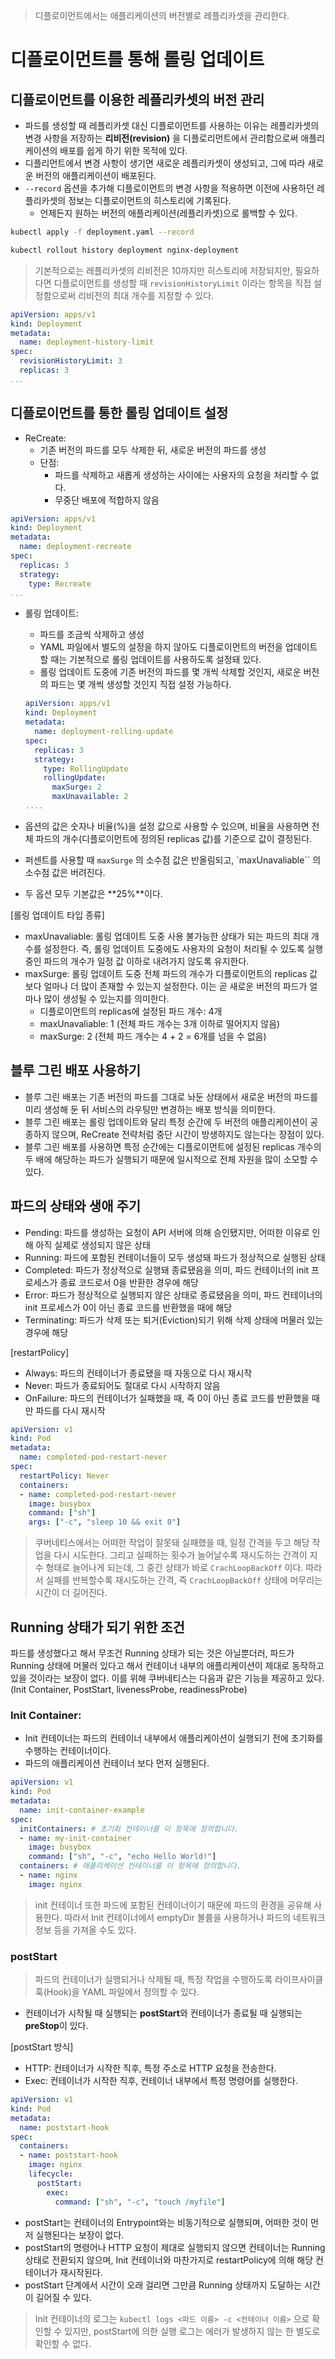> 디플로이먼트에서는 애플리케이션의 버전별로 레플리카셋을 관리한다.
>

# 디플로이먼트를 통해 롤링 업데이트

## 디플로이먼트를 이용한 레플리카셋의 버전 관리

- 파드를 생성할 때 레플리카셋 대신 디플로이먼트를 사용하는 이유는 레플리카셋의 변경 사항을 저장하는 **리비전(revision)** 을 디플로리먼트에서 관리함으로써 애플리케이션의 배포를 쉽게 하기 위한 목적에 있다.
- 디플리먼트에서 변경 사항이 생기면 새로운 레플리카셋이 생성되고, 그에 따라 새로운 버전의 애플리케이션이 배포된다.
- `--record` 옵션을 추가해 디플로이먼트의 변경 사항을 적용하면 이전에 사용하던 레플리카셋의 정보는 디플로이먼트의 히스토리에 기록된다.
    - 언제든지 원하는 버전의 애플리케이션(레플리카셋)으로 롤백할 수 있다.

```bash
kubectl apply -f deployment.yaml --record

kubectl rollout history deployment nginx-deployment
```

> 기본적으로는 레플리카셋의 리비전은 10까지만 히스토리에 저장되지만, 필요하다면 디플로이먼트를 생성할 때 `revisionHistoryLimit` 이라는 항목을 직접 설정함으로써 리비전의 최대 개수를 지정할 수 있다.
>

```yaml
apiVersion: apps/v1
kind: Deployment
metadata:
  name: deployment-history-limit
spec:
  revisionHistoryLimit: 3
  replicas: 3
...
```

## 디플로이먼트를 통한 롤링 업데이트 설정

- ReCreate:
    - 기존 버전의 파드를 모두 삭제한 뒤, 새로운 버전의 파드를 생성
    - 단점:
        - 파드를 삭제하고 새롭게 생성하는 사이에는 사용자의 요청을 처리할 수 없다.
        - 무중단 배포에 적합하지 않음

```yaml
apiVersion: apps/v1
kind: Deployment
metadata:
  name: deployment-recreate
spec:
  replicas: 3
  strategy:
    type: Recreate
...
```

- 롤링 업데이트:
    - 파드를 조금씩 삭제하고 생성
    - YAML 파일에서 별도의 설정을 하지 않아도 디플로이먼트의 버전을 업데이트할 때는 기본적으로 롤링 업데이트를 사용하도록 설정돼 있다.
    - 롤링 업데이트 도중에 기존 버전의 파드를 몇 개씩 삭제할 것인지, 새로운 버전의 파드는 몇 개씩 생성할 것인지 직접 설정 가능하다.

    ```yaml
    apiVersion: apps/v1
    kind: Deployment
    metadata:
      name: deployment-rolling-update
    spec:
      replicas: 3
      strategy:
        type: RollingUpdate
        rollingUpdate:
          maxSurge: 2
          maxUnavailable: 2
    ....
    ```

- 옵션의 값은 숫자나 비율(%)을 설정 값으로 사용할 수 있으며, 비율을 사용하면 전체 파드의 개수(디플로이먼트에 정의된 replicas 값)를 기준으로 값이 결정된다.
- 퍼센트를 사용할 때 `maxSurge` 의 소수점 값은 반올림되고, `maxUnavaliable`` 의 소수점 값은 버려진다.
- 두 옵션 모두 기본값은 **25%**이다.

[롤링 업데이트 타입 종류]

- maxUnavaliable: 롤링 업데이트 도중 사용 불가능한 상태가 되는 파드의 최대 개수를 설정한다. 즉, 롤링 업데이트 도중에도 사용자의 요청이 처리될 수 있도록 실행 중인 파드의 개수가 일정 값 이하로 내려가지 않도록 유지한다.
- maxSurge: 롤링 업데이트 도중 전체 파드의 개수가 디플로이먼트의 replicas 값보다 얼마나 더 많이 존재할 수 있는지 설정한다. 이는 곧 새로운 버전의 파드가 얼마나 많이 생성될 수 있는지를 의미한다.
    - 디플로이먼트의 replicas에 설정된 파드 개수: 4개
    - maxUnavaliable: 1 (전체 파드 개수는 3개 이하로 떨어지지 않음)
    - maxSurge: 2 (전체 파드 개수는 4 + 2 = 6개를 넘을 수 없음)

## 블루 그린 배포 사용하기

- 블루 그린 배포는 기존 버전의 파드를 그대로 놔둔 상태에서 새로운 버전의 파드를 미리 생성해 둔 뒤 서비스의 라우팅만 변경하는 배포 방식을 의미한다.
- 블루 그린 배포는 롤링 업데이트와 달리 특정 순간에 두 버전의 애플리케이션이 공종하지 않으며, ReCreate 전략처럼 중단 시간이 방생하지도 않는다는 장점이 있다.
- 블루 그린 배포를 사용하면 특정 순간에는 디플로이먼트에 설정된 replicas 개수의 두 배에 해당하는 파드가 실행되기 때문에 일시적으로 전체 자원을 많이 소모할 수 있다.

## 파드의 상태와 생애 주기

- Pending: 파드를 생성하는 요청이 API 서버에 의해 승인됐지만, 어떠한 이유로 인해 아직 실제로 생성되지 않은 상태
- Running: 파드에 포함된 컨테이너들이 모두 생성돼 파드가 정상적으로 실행된 상태
- Completed: 파드가 정상적으로 실행돼 종료됐음을 의미, 파드 컨테이너의 init 프로세스가 종료 코드로서 0을 반환한 경우에 해당
- Error: 파드가 정상적으로 실행되지 않은 상태로 종료됐음을 의미, 파드 컨테이너의 init 프로세스가 0이 아닌 종료 코드를 반환했을 때에 해당
- Terminating: 파드가 삭제 또는 퇴거(Eviction)되기 위해 삭제 상태에 머물러 있는 경우에 해당

[restartPolicy]

- Always: 파드의 컨테이너가 종료됐을 때 자동으로 다시 재시작
- Never: 파드가 종료되어도 절대로 다시 시작하지 않음
- OnFailure: 파드의 컨테이너가 실패했을 때, 즉 0이 아닌 종료 코드를 반환했을 때만 파드를 다시 재시작

```yaml
apiVersion: v1
kind: Pod
metadata:
  name: completed-pod-restart-never
spec:
  restartPolicy: Never
  containers:
  - name: completed-pod-restart-never
    image: busybox
    command: ["sh"]
    args: ["-c", "sleep 10 && exit 0"]
```

> 쿠버네티스에서는 어떠한 작업이 잘못돼 실패했을 때, 일정 간격을 두고 해당 작업을 다시 시도한다. 그리고 실패하는 횟수가 늘어날수록 재시도하는 간격이 지수 형태로 늘어나게 되는데, 그 중간 상태가 바로 `CrachLoopBackOff` 이다. 따라서 실패를 반복할수록 재시도하는 간격, 즉 `CrachLoopBackOff`  상태에 머무리는 시간이 더 길어진다.
>

## Running 상태가 되기 위한 조건

파드를 생성했다고 해서 무조건 Running 상태가 되는 것은 아닐뿐더러, 파드가 Running 상태에 머물러 있다고 해서 컨테이너 내부의 애플리케이션이 제대로 동작하고 있을 것이라는 보장이 없다. 이를 위해 쿠버네티스는 다음과 같은 기능을  제공하고 있다. (Init Container, PostStart, livenessProbe, readinessProbe)

### Init Container:

- Init 컨테이너는 파드의 컨테이너 내부에서 애플리케이션이 실행되기 전에 초기화를 수행하는 컨테이너이다.
- 파드의 애플리케이션 컨테이너 보다 먼저 실행된다.

```yaml
apiVersion: v1
kind: Pod
metadata:
  name: init-container-example
spec:
  initContainers: # 초기화 컨테이너를 이 항목에 정의합니다.
  - name: my-init-container
    image: busybox
    command: ["sh", "-c", "echo Hello World!"]
  containers: # 애플리케이션 컨테이너를 이 항목에 정의합니다.
  - name: nginx
    image: nginx
```

> init 컨테이너 또한 파드에 포함된 컨테이너이기 때문에 파드의 환경을 공유해 사용한다. 따라서 Init 컨테이너에서 emptyDir 볼륨을 사용하거나 파드의 네트워크 정보 등을 가져올 수도 있다.
>

### postStart

> 파드의 컨테이너가 실행되거나 삭제될 때, 특정 작업을 수행하도록 라이프사이클 훅(Hook)을 YAML 파일에서 정의할 수 있다.
>
- 컨테이너가 시작될 때 실행되는 **postStart**와 컨테이너가 종료될 때 실행되는 **preStop**이 있다.

[postStart 방식]

- HTTP:  컨테이너가 시작한 직후, 특정 주소로 HTTP 요청을 전송한다.
- Exec: 컨테이너가 시작한 직후, 컨테이너 내부에서 특정 명령어를 실행한다.

```yaml
apiVersion: v1
kind: Pod
metadata:
  name: poststart-hook
spec:
  containers:
  - name: poststart-hook
    image: nginx
    lifecycle:
      postStart:
        exec:
          command: ["sh", "-c", "touch /myfile"]
```

- postStart는 컨테이너의 Entrypoint와는 비동기적으로 실행되며, 어떠한 것이 먼저 실행된다는 보장이 없다.
- postStart의 명령어나 HTTP 요청이 제대로 실행되지 않으면 컨테이너는 Running 상태로 전환되지 않으며, Init 컨테이너와 마찬가지로 restartPolicy에 의해 해당 컨테이너가 재시작된다.
- postStart 단계에서 시간이 오래 걸리면 그만큼 Running 상태까지 도달하는 시간이 길어질 수 있다.

> Init 컨테이너의 로그는 `kubectl logs <파드 이름> -c <컨테이너 이름>` 으로 확인할 수 있지만, postStart에 의한 실행 로그는 에러가 발생하지 않는 한 별도로 확인할 수 없다.
>
